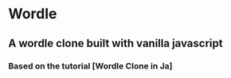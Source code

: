 # Wordle

## A wordle clone built with vanilla javascript

### Based on the tutorial [Wordle Clone in Ja]